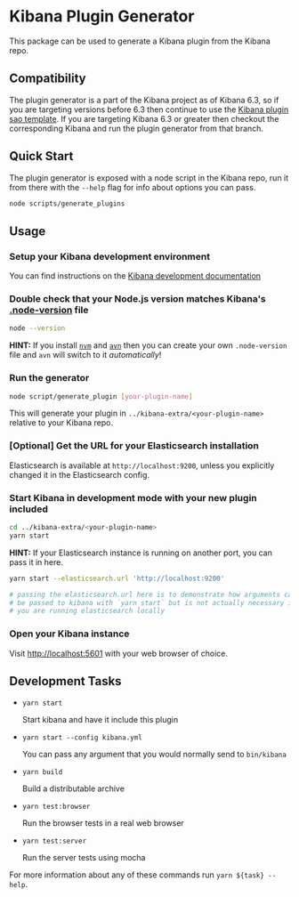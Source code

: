 # Kibana Plugin Generator

This package can be used to generate a Kibana plugin from the Kibana repo.

## Compatibility

The plugin generator is a part of the Kibana project as of Kibana 6.3, so if you are targeting versions before 6.3 then continue to use the [Kibana plugin sao template](https://github.com/elastic/template-kibana-plugin). If you are targeting Kibana 6.3 or greater then checkout the corresponding Kibana and run the plugin generator from that branch.

## Quick Start

The plugin generator is exposed with a node script in the Kibana repo, run it from there with the `--help` flag for info about options you can pass.

```sh
node scripts/generate_plugins
```

## Usage

### Setup your Kibana development environment

You can find instructions on the [Kibana development documentation](https://github.com/elastic/kibana/blob/master/CONTRIBUTING.md#development-environment-setup)

### Double check that your Node.js version matches Kibana's [.node-version](https://github.com/elastic/kibana/blob/master/.node-version) file

```sh
node --version
```

**HINT:** If you install [`nvm`](https://github.com/creationix/nvm#install-script) and [`avn`](https://github.com/wbyoung/avn) then you can create your own `.node-version` file and `avn` will switch to it _automatically_!

### Run the generator

```sh
node script/generate_plugin [your-plugin-name]
```

This will generate your plugin in `../kibana-extra/<your-plugin-name>` relative to your Kibana repo.

### [Optional] Get the URL for your Elasticsearch installation

Elasticsearch is available at `http://localhost:9200`, unless you explicitly changed it in the Elasticsearch config.

### Start Kibana in development mode with your new plugin included

```sh
cd ../kibana-extra/<your-plugin-name>
yarn start
```

**HINT:** If your Elasticsearch instance is running on another port, you can pass it in here.

```sh
yarn start --elasticsearch.url 'http://localhost:9200'

# passing the elasticsearch.url here is to demonstrate how arguments can
# be passed to kibana with `yarn start` but is not actually necessary if
# you are running elasticsearch locally
```

### Open your Kibana instance

Visit [http://localhost:5601](http://localhost:5601) with your web browser of choice.

## Development Tasks

  - `yarn start`

    Start kibana and have it include this plugin

  - `yarn start --config kibana.yml`

    You can pass any argument that you would normally send to `bin/kibana`

  - `yarn build`

    Build a distributable archive

  - `yarn test:browser`

    Run the browser tests in a real web browser

  - `yarn test:server`

    Run the server tests using mocha

For more information about any of these commands run `yarn ${task} --help`.
